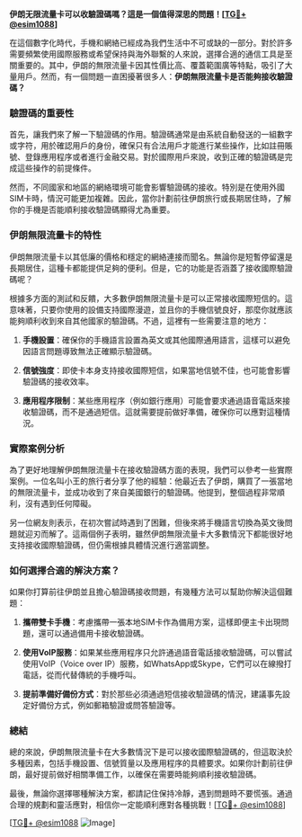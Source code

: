 **伊朗无限流量卡可以收驗證碼嗎？這是一個值得深思的問題！[[TG💪+ @esim1088](https://t.me/s/esim1088)]**

在這個數字化時代，手機和網絡已經成為我們生活中不可或缺的一部分。對於許多需要頻繁使用國際服務或希望保持與海外聯繫的人來說，選擇合適的通信工具是至關重要的。其中，伊朗的無限流量卡因其性價比高、覆蓋範圍廣等特點，吸引了大量用戶。然而，有一個問題一直困擾著很多人：**伊朗無限流量卡是否能夠接收驗證碼？**

### 驗證碼的重要性

首先，讓我們來了解一下驗證碼的作用。驗證碼通常是由系統自動發送的一組數字或字符，用於確認用戶的身份，確保只有合法用戶才能進行某些操作，比如註冊賬號、登錄應用程序或者進行金融交易。對於國際用戶來說，收到正確的驗證碼是完成這些操作的前提條件。

然而，不同國家和地區的網絡環境可能會影響驗證碼的接收。特別是在使用外國SIM卡時，情況可能更加複雜。因此，當你計劃前往伊朗旅行或長期居住時，了解你的手機是否能順利接收驗證碼顯得尤為重要。

### 伊朗無限流量卡的特性

伊朗無限流量卡以其低廉的價格和穩定的網絡連接而聞名。無論你是短暫停留還是長期居住，這種卡都能提供足夠的便利。但是，它的功能是否涵蓋了接收國際驗證碼呢？

根據多方面的測試和反饋，大多數伊朗無限流量卡是可以正常接收國際短信的。這意味著，只要你使用的設備支持國際漫遊，並且你的手機信號良好，那麼你就應該能夠順利收到來自其他國家的驗證碼。不過，這裡有一些需要注意的地方：

1. **手機設置**：確保你的手機語言設置為英文或其他國際通用語言，這樣可以避免因語言問題導致無法正確顯示驗證碼。
   
2. **信號強度**：即使卡本身支持接收國際短信，如果當地信號不佳，也可能會影響驗證碼的接收效率。

3. **應用程序限制**：某些應用程序（例如銀行應用）可能會要求通過語音電話來接收驗證碼，而不是通過短信。這就需要提前做好準備，確保你可以應對這種情況。

### 實際案例分析

為了更好地理解伊朗無限流量卡在接收驗證碼方面的表現，我們可以參考一些實際案例。一位名叫小王的旅行者分享了他的經驗：他最近去了伊朗，購買了一張當地的無限流量卡，並成功收到了來自美國銀行的驗證碼。他提到，整個過程非常順利，沒有遇到任何障礙。

另一位網友則表示，在初次嘗試時遇到了困難，但後來將手機語言切換為英文後問題就迎刃而解了。這兩個例子表明，雖然伊朗無限流量卡大多數情況下都能很好地支持接收國際驗證碼，但仍需根據具體情況進行適當調整。

### 如何選擇合適的解決方案？

如果你打算前往伊朗並且擔心驗證碼接收問題，有幾種方法可以幫助你解決這個難題：

1. **攜帶雙卡手機**：考慮攜帶一張本地SIM卡作為備用方案，這樣即便主卡出現問題，還可以通過備用卡接收驗證碼。

2. **使用VoIP服務**：如果某些應用程序只允許通過語音電話接收驗證碼，可以嘗試使用VoIP（Voice over IP）服務，如WhatsApp或Skype，它們可以在線撥打電話，從而代替傳統的手機呼叫。

3. **提前準備好備份方式**：對於那些必須通過短信接收驗證碼的情況，建議事先設定好備份方式，例如郵箱驗證或問答驗證等。

### 總結

總的來說，伊朗無限流量卡在大多數情況下是可以接收國際驗證碼的，但這取決於多種因素，包括手機設置、信號質量以及應用程序的具體要求。如果你計劃前往伊朗，最好提前做好相關準備工作，以確保在需要時能夠順利接收驗證碼。

最後，無論你選擇哪種解決方案，都請記住保持冷靜，遇到問題時不要慌張。通過合理的規劃和靈活應對，相信你一定能順利應對各種挑戰！[[TG💪+ @esim1088](https://t.me/s/esim1088)]

[[TG💪+ @esim1088](https://t.me/s/esim1088) ![Image](https://i.postimg.cc/4NQfJmqS/Snipaste-2025-05-13-00-14-12.png)]